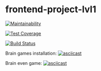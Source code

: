 # frontend-project-lvl1
[![Maintainability](https://api.codeclimate.com/v1/badges/a99a88d28ad37a79dbf6/maintainability)](https://codeclimate.com/github/codeclimate/codeclimate/maintainability)

[![Test Coverage](https://api.codeclimate.com/v1/badges/a99a88d28ad37a79dbf6/test_coverage)](https://codeclimate.com/github/codeclimate/codeclimate/test_coverage)

[![Build Status](https://travis-ci.org/eligoldf/frontend-project-lvl1.svg?branch=master)](https://travis-ci.org/eligoldf/frontend-project-lvl1)

Brain games installation:
[![asciicast](https://asciinema.org/a/w5gthm2gvpLSuVQnQHe9b1HVl.svg)](https://asciinema.org/a/w5gthm2gvpLSuVQnQHe9b1HVl)

Brain even game:
[![asciicast](https://asciinema.org/a/eBHjinGBxOX8XwVJ7X00tmjH6.svg)](https://asciinema.org/a/eBHjinGBxOX8XwVJ7X00tmjH6)

